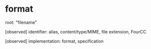 # format

root: "filename"

[observed] identifier: alias, content/type/MIME, file extension, FourCC

[observed] implementation: format, specification


